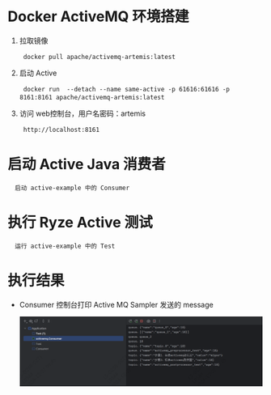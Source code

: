 # Docker ActiveMQ 环境搭建

1. 拉取镜像

        docker pull apache/activemq-artemis:latest

2. 启动 Active

        docker run  --detach --name same-active -p 61616:61616 -p 8161:8161 apache/activemq-artemis:latest

3. 访问 web控制台，用户名密码：artemis

        http://localhost:8161

# 启动 Active Java 消费者

      启动 active-example 中的 Consumer

# 执行 Ryze Active 测试

      运行 active-example 中的 Test

# 执行结果

- Consumer 控制台打印 Active MQ Sampler 发送的 message

  ![active_consumer](images/active_consumer.png)